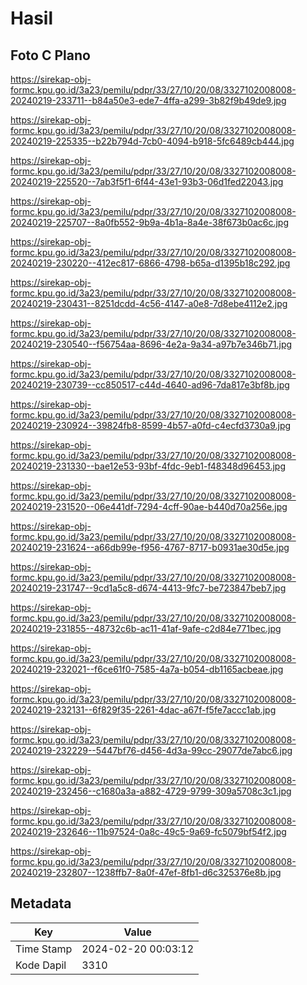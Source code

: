 # Hasil

## Foto C Plano

https://sirekap-obj-formc.kpu.go.id/3a23/pemilu/pdpr/33/27/10/20/08/3327102008008-20240219-233711--b84a50e3-ede7-4ffa-a299-3b82f9b49de9.jpg

https://sirekap-obj-formc.kpu.go.id/3a23/pemilu/pdpr/33/27/10/20/08/3327102008008-20240219-225335--b22b794d-7cb0-4094-b918-5fc6489cb444.jpg

https://sirekap-obj-formc.kpu.go.id/3a23/pemilu/pdpr/33/27/10/20/08/3327102008008-20240219-225520--7ab3f5f1-6f44-43e1-93b3-06d1fed22043.jpg

https://sirekap-obj-formc.kpu.go.id/3a23/pemilu/pdpr/33/27/10/20/08/3327102008008-20240219-225707--8a0fb552-9b9a-4b1a-8a4e-38f673b0ac6c.jpg

https://sirekap-obj-formc.kpu.go.id/3a23/pemilu/pdpr/33/27/10/20/08/3327102008008-20240219-230220--412ec817-6866-4798-b65a-d1395b18c292.jpg

https://sirekap-obj-formc.kpu.go.id/3a23/pemilu/pdpr/33/27/10/20/08/3327102008008-20240219-230431--8251dcdd-4c56-4147-a0e8-7d8ebe4112e2.jpg

https://sirekap-obj-formc.kpu.go.id/3a23/pemilu/pdpr/33/27/10/20/08/3327102008008-20240219-230540--f56754aa-8696-4e2a-9a34-a97b7e346b71.jpg

https://sirekap-obj-formc.kpu.go.id/3a23/pemilu/pdpr/33/27/10/20/08/3327102008008-20240219-230739--cc850517-c44d-4640-ad96-7da817e3bf8b.jpg

https://sirekap-obj-formc.kpu.go.id/3a23/pemilu/pdpr/33/27/10/20/08/3327102008008-20240219-230924--39824fb8-8599-4b57-a0fd-c4ecfd3730a9.jpg

https://sirekap-obj-formc.kpu.go.id/3a23/pemilu/pdpr/33/27/10/20/08/3327102008008-20240219-231330--bae12e53-93bf-4fdc-9eb1-f48348d96453.jpg

https://sirekap-obj-formc.kpu.go.id/3a23/pemilu/pdpr/33/27/10/20/08/3327102008008-20240219-231520--06e441df-7294-4cff-90ae-b440d70a256e.jpg

https://sirekap-obj-formc.kpu.go.id/3a23/pemilu/pdpr/33/27/10/20/08/3327102008008-20240219-231624--a66db99e-f956-4767-8717-b0931ae30d5e.jpg

https://sirekap-obj-formc.kpu.go.id/3a23/pemilu/pdpr/33/27/10/20/08/3327102008008-20240219-231747--9cd1a5c8-d674-4413-9fc7-be723847beb7.jpg

https://sirekap-obj-formc.kpu.go.id/3a23/pemilu/pdpr/33/27/10/20/08/3327102008008-20240219-231855--48732c6b-ac11-41af-9afe-c2d84e771bec.jpg

https://sirekap-obj-formc.kpu.go.id/3a23/pemilu/pdpr/33/27/10/20/08/3327102008008-20240219-232021--f6ce61f0-7585-4a7a-b054-db1165acbeae.jpg

https://sirekap-obj-formc.kpu.go.id/3a23/pemilu/pdpr/33/27/10/20/08/3327102008008-20240219-232131--6f829f35-2261-4dac-a67f-f5fe7accc1ab.jpg

https://sirekap-obj-formc.kpu.go.id/3a23/pemilu/pdpr/33/27/10/20/08/3327102008008-20240219-232229--5447bf76-d456-4d3a-99cc-29077de7abc6.jpg

https://sirekap-obj-formc.kpu.go.id/3a23/pemilu/pdpr/33/27/10/20/08/3327102008008-20240219-232456--c1680a3a-a882-4729-9799-309a5708c3c1.jpg

https://sirekap-obj-formc.kpu.go.id/3a23/pemilu/pdpr/33/27/10/20/08/3327102008008-20240219-232646--11b97524-0a8c-49c5-9a69-fc5079bf54f2.jpg

https://sirekap-obj-formc.kpu.go.id/3a23/pemilu/pdpr/33/27/10/20/08/3327102008008-20240219-232807--1238ffb7-8a0f-47ef-8fb1-d6c325376e8b.jpg


## Metadata

| Key        | Value               |
| ---------- | ------------------- |
| Time Stamp | 2024-02-20 00:03:12 |
| Kode Dapil | 3310                |



